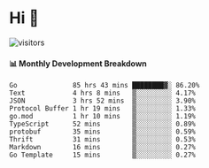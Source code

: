 # Hi 👋
 
![visitors](https://visitor-badge.glitch.me/badge?page_id=sorcererxw.sorcererx)

#### 📊 Monthly Development Breakdown

<!--START_SECTION:waka-->
```text
Go              85 hrs 43 mins ████████▓░ 86.20%
Text            4 hrs 8 mins   ▒░░░░░░░░░ 4.17%
JSON            3 hrs 52 mins  ▒░░░░░░░░░ 3.90%
Protocol Buffer 1 hr 19 mins   ▒░░░░░░░░░ 1.33%
go.mod          1 hr 10 mins   ▒░░░░░░░░░ 1.19%
TypeScript      52 mins        ▒░░░░░░░░░ 0.89%
protobuf        35 mins        ▒░░░░░░░░░ 0.59%
Thrift          31 mins        ▒░░░░░░░░░ 0.53%
Markdown        16 mins        ▒░░░░░░░░░ 0.27%
Go Template     15 mins        ▒░░░░░░░░░ 0.27%
```
<!--END_SECTION:waka-->
